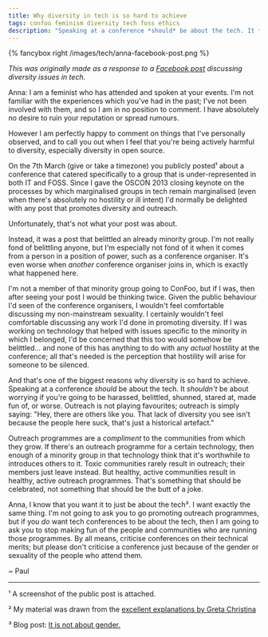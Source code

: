 ```yaml
---
title: Why diversity in tech is so hard to achieve
tags: confoo feminism diversity tech foss ethics
description: "Speaking at a conference *should* be about the tech. It *shouldn't* be about worrying if you're going to be harassed, belittled, shunned, stared at, made fun of, or worse. Outreach is not playing favourites; outreach is simply saying: Hey, there's are others like you. That lack of diversity you see isn't because the people here suck, that's just a historical artefact."
---
```


{% fancybox right /images/tech/anna-facebook-post.png %}

<i>This was originally made as a response to a
[Facebook post](https://www.facebook.com/paul.fenwick/posts/10152061360984611)
discussing diversity issues in tech.</i>

Anna: I am a feminist who has attended and spoken at your events. I'm not familiar with the experiences which you've had in the past; I've not been involved with them, and so I am in no position to comment. I have absolutely no desire to ruin your reputation or spread rumours. 

However I am perfectly happy to comment on things that I've personally observed, and to call you out when I feel that you're being actively harmful to diversity, especially diversity in open source.

<!--more-->

On the 7th March (give or take a timezone) you publicly posted¹ about a conference that catered specifically to a group that is under-represented in both IT and FOSS. Since I gave the OSCON 2013 closing keynote on the processes by which marginalised groups in tech remain marginalised (even when there's absolutely no hostility or ill intent) I'd normally be delighted with any post that promotes diversity and outreach.

Unfortunately, that's not what your post was about.

Instead, it was a post that belittled an already minority group. I'm not really fond of belittling anyone, but I'm especially not fond of it when it comes from a person in a position of power, such as a conference organiser. It's even worse when *another* conference organiser joins in, which is exactly what happened here.

I'm not a member of that minority group going to ConFoo, but if I was, then after seeing your post I would be thinking twice. Given the public behaviour I'd seen of the conference organisers, I wouldn't feel comfortable discussing my non-mainstream sexuality. I certainly wouldn't feel comfortable discussing any work I'd done in promoting diversity. If I was working on technology that helped with issues specific to the minority in which I belonged, I'd be concerned that this too would somehow be belittled... and none of this has anything to do with any *actual* hostility at the conference; all that's needed is the perception that hostility will arise for someone to be silenced.

And that's one of the biggest reasons why diversity is so hard to achieve. Speaking at a conference *should* be about the tech. It *shouldn't* be about worrying if you're going to be harassed, belittled, shunned, stared at, made fun of, or worse. Outreach is not playing favourites; outreach is simply saying: "Hey, there are others like you. That lack of diversity you see isn't because the people here suck, that's just a historical artefact."

Outreach programmes are a *compliment* to the communities from which they grow. If there's an outreach programme for a certain technology, then enough of a minority group in that technology think that it's worthwhile to introduces others to it. Toxic communities rarely result in outreach; their members just leave instead. But healthy, active communities result in healthy, active outreach programmes. That's something that should be celebrated, not something that should be the butt of a joke.

Anna, I know that you want it to just be about the tech³. I want exactly the same thing. I'm not going to ask you to go promoting outreach programmes, but if you *do* want tech conferences to be about the tech, then I am going to ask you to stop making fun of the people and communities who are running those programmes. By all means, criticise conferences on their technical merits; but please don't criticise a conference just because of the gender or sexuality of the people who attend them.

~ Paul 

---

¹ A screenshot of the public post is attached.

² My material was drawn from the [excellent explanations by Greta Christina](http://gretachristina.typepad.com/greta_christinas_weblog/2009/09/race-sex-atheism.html)

³ Blog post: [It is not about gender.](http://afilina.com/it-is-not-about-gender/)
